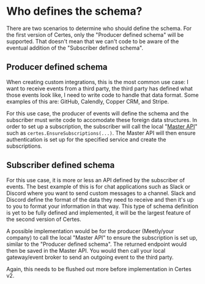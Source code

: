 # Who defines the schema?

There are two scenarios to determine who should define the schema. For the first version of Certes, only the "Producer defined schema" will be supported. That doesn't mean that we can't code to be aware of the eventual addition of the "Subscriber defined schema".

## Producer defined schema

When creating custom integrations, this is the most common use case: I want to receive events from a third party, the third party has defined what those events look like, I need to write code to handle that data format. Some examples of this are: GitHub, Calendly, Copper CRM, and Stripe.

For this use case, the producer of events will define the schema and the subscriber must write code to accomodate these foreign data structures. In order to set up a subscription, the subscriber will call the local "[Master API](#todo)" such as `certes.EnsureSubscriptions(...)`. The Master API will then ensure authentication is set up for the specified service and create the subscriptions.

## Subscriber defined schema

For this use case, it is more or less an API defined by the subscriber of events. The best example of this is for chat applications such as Slack or Discord where you want to send custom messages to a channel. Slack and Discord define the format of the data they need to receive and then it's up to you to format your information in that way. This type of schema definition is yet to be fully defined and implemented, it will be the largest feature of the second version of Certes.

A possible implementation would be for the producer (Meetly/your company) to call the local "Master API" to ensure the subscription is set up, similar to the "Producer defined schema". The returned endpoint would then be saved in the Master API. You would then call your local gateway/event broker to send an outgoing event to the third party.

Again, this needs to be flushed out more before implementation in Certes v2.
